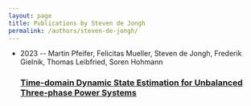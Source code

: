 ```yaml
---
layout: page
title: Publications by Steven de Jongh
permalink: /authors/steven-de-jongh/
---
```


<ul class="post-list">
<li><span class='post-meta'>2023 -- Martin Pfeifer, Felicitas Mueller, Steven de Jongh, Frederik Gielnik, Thomas Leibfried, Soren Hohmann</span><h3><a class='post-link' href='../../time-domain-dynamic-state-estimation-for-unbalanced-three-phase-power-systems'>Time-domain Dynamic State Estimation for Unbalanced Three-phase Power Systems</a></h3></li>

</ul>

